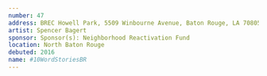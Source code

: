 ```yaml
---
number: 47
address: BREC Howell Park, 5509 Winbourne Avenue, Baton Rouge, LA 70805
artist: Spencer Bagert
sponsor: Sponsor(s): Neighborhood Reactivation Fund
location: North Baton Rouge
debuted: 2016
name: #10WordStoriesBR
---
```

